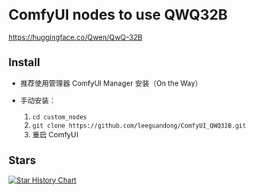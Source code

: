 # ComfyUI nodes to use QWQ32B

https://huggingface.co/Qwen/QwQ-32B


## Install

- 推荐使用管理器 ComfyUI Manager 安装（On the Way）

- 手动安装：
    1. `cd custom_nodes`
    2. `git clone https://github.com/leeguandong/ComfyUI_QWQ32B.git`
    3. 重启 ComfyUI


## Stars

[![Star History Chart](https://api.star-history.com/svg?repos=leeguandong/ComfyUI_QWQ32B&type=Date)](https://star-history.com/#leeguandong/ComfyUI_QWQ32B&Date)





